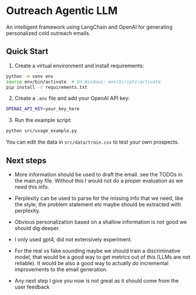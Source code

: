 # Outreach Agentic LLM

An intelligent framework using LangChain and OpenAI for generating personalized cold outreach emails.

## Quick Start

1. Create a virtual environment and install requirements:

```bash
python -m venv env
source env/bin/activate  # On Windows: env\Scripts\activate
pip install -r requirements.txt
```

2. Create a `.env` file and add your OpenAI API key:
```bash
OPENAI_API_KEY=your_key_here
```

3. Run the example script:
```bash
python src/usage_example.py
```

You can edit the data in `src/data/train.csv` to test your own prospects.

## Next steps

- More information should be used to draft the email.  see the TODOs in the main.py file.
Without this I would not do a proper evaluation as we need this info.


- Perplexity can be used to parse for the missing info that we need, like the style, the problem statement etc maybe should be extracted with perplexity. 

- Obvious personalization based on a shallow information is not good we should dig deeper.

- I only used gpt4, did not extensively experiment.

- For the real vs fake sounding maybe we should train a discriminative model, that would be a good way to get metrics out of this (LLMs are not reliable). It would be also a good way to actually do incremental improvements to the email generation.

- Any next step I give you now is not great as it should come from the user feedback
